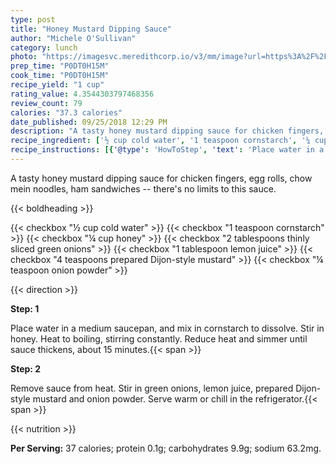 ```yaml
---
type: post
title: "Honey Mustard Dipping Sauce"
author: "Michele O'Sullivan"
category: lunch
photo: "https://imagesvc.meredithcorp.io/v3/mm/image?url=https%3A%2F%2Fimages.media-allrecipes.com%2Fuserphotos%2F134330.jpg"
prep_time: "P0DT0H15M"
cook_time: "P0DT0H15M"
recipe_yield: "1 cup"
rating_value: 4.3544303797468356
review_count: 79
calories: "37.3 calories"
date_published: 09/25/2018 12:29 PM
description: "A tasty honey mustard dipping sauce for chicken fingers, egg rolls, chow mein noodles, ham sandwiches -- there's no limits to this sauce."
recipe_ingredient: ['½ cup cold water', '1 teaspoon cornstarch', '¼ cup honey', '2 tablespoons thinly sliced green onions', '1 tablespoon lemon juice', '4 teaspoons prepared Dijon-style mustard', '¼ teaspoon onion powder']
recipe_instructions: [{'@type': 'HowToStep', 'text': 'Place water in a medium saucepan, and mix in cornstarch to dissolve. Stir in honey. Heat to boiling, stirring constantly. Reduce heat and simmer until sauce thickens, about 15 minutes.\n'}, {'@type': 'HowToStep', 'text': 'Remove sauce from heat. Stir in green onions, lemon juice, prepared Dijon-style mustard and onion powder. Serve warm or chill in the refrigerator.\n'}]
---
```


A tasty honey mustard dipping sauce for chicken fingers, egg rolls, chow mein noodles, ham sandwiches -- there's no limits to this sauce. 

{{< boldheading >}}

{{< checkbox "½ cup cold water" >}}
{{< checkbox "1 teaspoon cornstarch" >}}
{{< checkbox "¼ cup honey" >}}
{{< checkbox "2 tablespoons thinly sliced green onions" >}}
{{< checkbox "1 tablespoon lemon juice" >}}
{{< checkbox "4 teaspoons prepared Dijon-style mustard" >}}
{{< checkbox "¼ teaspoon onion powder" >}}


{{< direction >}}

**Step: 1**

Place water in a medium saucepan, and mix in cornstarch to dissolve. Stir in honey. Heat to boiling, stirring constantly. Reduce heat and simmer until sauce thickens, about 15 minutes.{{< span >}}

**Step: 2**

Remove sauce from heat. Stir in green onions, lemon juice, prepared Dijon-style mustard and onion powder. Serve warm or chill in the refrigerator.{{< span >}}

{{< nutrition >}}

**Per Serving:** 37 calories; protein 0.1g; carbohydrates 9.9g; sodium 63.2mg.